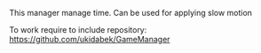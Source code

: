 This manager manage time. Can be used for applying slow motion

To work require to include repository: https://github.com/ukidabek/GameManager
